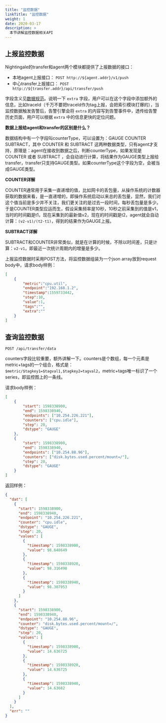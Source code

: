 ```yaml
---
title: "监控数据"
linkTitle: "监控数据"
weight: 1
date: 2020-03-17
description: >
  本节讲解监控数据相关API
---
```


## 上报监控数据

Nightingale的transfer和agent两个模块都提供了上报数据的接口：  

- 本地agent上报接口： `POST http://${agent.addr}/v1/push`
- 中心transfer上报接口： `POST http://${transfer.addr}/api/transfer/push`

字段含义见[数据规范](/docs/usage/metric/)。说明一下 `extra` 字段，用户可以在这个字段中添加额外的信息，比如traceId（千万不要把traceId作为tag上报，会把索引模块打爆的），当监控数据触发告警后，告警引擎会将 `extra` 的内容写到告警事件中，透传给告警历史页面，用户可以根据 `extra` 中的信息更快的定位问题。

**数据上报给agent和transfer的区别是什么？**

数据结构中有一个字段叫counterType，可以设置为：GAUGE COUNTER SUBTRACT，其中 COUNTER 和 SUBTRACT 这两种数据类型，只有agent才支持，原理是：agent在接收到数据之后，判断counterType，如果发现是 COUNTER 或者 SUBTRACT ，会自动进行计算，将结果作为GAUGE类型上报给transfer，transfer只支持GAUGE类型。如果counterType这个字段为空，会被当成GAUGE类型。

**COUNTER详解**

COUNTER通常用于采集一直递增的值，比如网卡的丢包量，从操作系统的计数器获取的数据来看，是一直递增的，即操作系统启动以来总的丢包量，显然，我们对这个值当前是多少并不关注，我们更关注的是过去一段时间，每秒丢包量是多少。于是COUNTER类型应运而生，假设采集频率是10秒，10秒之前采集到的值是v1，当时的时间戳是t1，现在采集到的最新值v2，现在的时间戳是t2，agent就会自动计算：`(v2-v1)/(t2-t1)`，得到的结果作为GAUGE上报。

**SUBTRACT详解**

SUBTRACT和COUNTER非常类似，就是在计算的时候，不除以时间差，只是计算：`v2-v1`，即最近一次统计周期内的增量是多少。

上报监控数据时采用POST方法，将监控数据组装为一个json array放到request body中，请求body样例：

```json
[
    {
        "metric":"cpu.util",
        "endpoint":"192.168.1.2",
        "timestamp":1559733442,
        "step":10,
        "value":1,
        "tags":"",
        "extra":""
    }
]
```


## 查询监控数据

`POST /api/transfer/data`

counters字段比较重要，额外讲解一下。counters是个数组，每一个元素是metric+tags的一个组合，格式是：`$metric/$tagkey1=$tagval1,$tagkey2=tagval2`，metric+tags唯一标识了一个series，即监控图上的一条线。

请求body样例：

```json
[
    {
        "start": 1598338900,
        "end": 1598338940,
        "endpoints": ["10.254.226.221"],
        "counters": ["cpu.idle"],
        "step": 20,
        "dstype": "GAUGE"
    },
    {
        "start": 1598338900,
        "end": 1598338940,
        "endpoints": ["10.254.88.96"],
        "counters": ["disk.bytes.used.percent/mount=/"],
        "step": 20,
        "dstype": "GAUGE"
    }
]
```

返回样例：

```json
{
  "dat": [
    {
      "start": 1598338900,
      "end": 1598338940,
      "endpoint": "10.254.226.221",
      "counter": "cpu.idle",
      "dstype": "GAUGE",
      "step": 20,
      "values": [
        {
          "timestamp": 1598338900,
          "value": 98.648649
        },
        {
          "timestamp": 1598338920,
          "value": 98.316498
        },
        {
          "timestamp": 1598338940,
          "value": 98.307953
        }
      ]
    },
    {
      "start": 1598338900,
      "end": 1598338940,
      "endpoint": "10.254.88.96",
      "counter": "disk.bytes.used.percent/mount=/",
      "dstype": "GAUGE",
      "step": 20,
      "values": [
        {
          "timestamp": 1598338900,
          "value": 14.636725
        },
        {
          "timestamp": 1598338920,
          "value": 14.636725
        },
        {
          "timestamp": 1598338940,
          "value": 14.63682
        }
      ]
    }
  ],
  "err": ""
}
```
